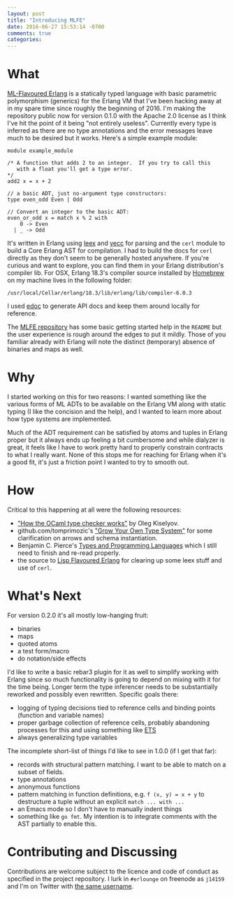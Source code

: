 ```yaml
---
layout: post
title: "Introducing MLFE"
date: 2016-06-27 15:53:14 -0700
comments: true
categories: 
---
```

# What
[ML-Flavoured Erlang](https://github.com/j14159/mlfe) is a statically
typed language with basic parametric polymorphism (generics) for the
Erlang VM that I've been hacking away at in my spare time since
roughly the beginning of 2016.  I'm making the repository public now
for version 0.1.0 with the Apache 2.0 license as I think I've hit the
point of it being "not entirely useless".  Currently every type is
inferred as there are no type annotations and the error messages leave much
to be desired but it works.  Here's a simple example module:

    module example_module

    /* A function that adds 2 to an integer.  If you try to call this
       with a float you'll get a type error.
    */
    add2 x = x + 2

    // a basic ADT, just no-argument type constructors:
    type even_odd Even | Odd

    // Convert an integer to the basic ADT:
    even_or_odd x = match x % 2 with
        0 -> Even
      | _ -> Odd

It's written in Erlang using
[leex](http://erlang.org/doc/man/leex.html) and
[yecc](http://erlang.org/doc/man/yecc.html) for parsing and the `cerl`
module to build a Core Erlang AST for compilation.  I had to build the
docs for `cerl` directly as they don't seem to be generally hosted
anywhere.  If you're curious and want to explore, you can find them
in your Erlang distribution's compiler lib.  For OSX, Erlang 18.3's
compiler source installed by [Homebrew](http://brew.sh/) on my machine
lives in the following folder:

    /usr/local/Cellar/erlang/18.3/lib/erlang/lib/compiler-6.0.3

I used [edoc](http://erlang.org/doc/apps/edoc/chapter.html) to generate API
docs and keep them around locally for reference.

The [MLFE repository](https://github.com/j14159/mlfe) has some basic
getting started help in the `README` but the user experience is rough around the
edges to put it mildly.  Those of you familiar already with Erlang
will note the distinct (temporary) absence of binaries and maps as well.

# Why
I started working on this for two reasons:  I wanted something like
the various forms of ML ADTs to be available on the Erlang VM along with static
typing (I like the concision and the help), and I wanted to learn more
about how type systems are implemented.

Much of the ADT requirement can be satisfied by atoms and tuples in
Erlang proper but it always ends up feeling a bit cumbersome and while
dialyzer is great, it feels like I have to work pretty hard to
properly constrain contracts to what I really want.  None of this
stops me for reaching for Erlang when it's a good fit, it's just a
friction point I wanted to try to smooth out.

# How
Critical to this happening at all were the following resources:

- ["How the OCaml type checker works"](http://okmij.org/ftp/ML/generalization.html)
  by Oleg Kiselyov.
- github.com/tomprimozic's ["Grow Your Own Type System"]( https://github.com/tomprimozic/type-systems/tree/master/algorithm_w)
for some clarification on arrows and schema instantiation.
- Benjamin C. Pierce's
  [Types and Programming Languages](https://mitpress.mit.edu/books/types-and-programming-languages)
  which I still need to finish and re-read properly.
- the source to
[Lisp Flavoured Erlang](https://github.com/rvirding/lfe) for clearing
up some leex stuff and use of `cerl`.

# What's Next
For version 0.2.0 it's all mostly low-hanging fruit:

- binaries
- maps
- quoted atoms
- a test form/macro
- do notation/side effects

I'd like to write a basic rebar3 plugin for it as well to simplify
working with Erlang since so much functionality is going to depend on
mixing with it for the time being.  Longer term the type inferencer
needs to be substantially reworked and possibly even rewritten.
Specific goals there:

- logging of typing decisions tied to reference cells and binding
points (function and variable names)
- proper garbage collection of reference cells, probably abandoning
  processes for this and using something like
  [ETS](http://erlang.org/doc/man/ets.html)
- always generalizing type variables

The incomplete short-list of things I'd like to see in 1.0.0 (if I get
that far):

- records with structural pattern matching.  I want to be able to
match on a subset of fields.
- type annotations
- anonymous functions
- pattern matching in function definitions, e.g. `f (x, y) = x + y` to
destructure a tuple without an explicit `match ... with ...`
- an Emacs mode so I don't have to manually indent things
- something like `go fmt`.  My intention is to integrate comments with
  the AST partially to enable this.

# Contributing and Discussing
Contributions are welcome subject to the licence and code of conduct
as specified in the project repository.  I lurk in `#erlounge` on
freenode as `j14159` and I'm on Twitter with [the same username](https://twitter.com/j14159).
